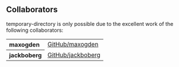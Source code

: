 ## Collaborators

temporary-directory is only possible due to the excellent work of the following collaborators:

<table><tbody><tr><th align="left">maxogden</th><td><a href="https://github.com/maxogden">GitHub/maxogden</a></td></tr>
<tr><th align="left">jackboberg</th><td><a href="https://github.com/jackboberg">GitHub/jackboberg</a></td></tr>
</tbody></table>

